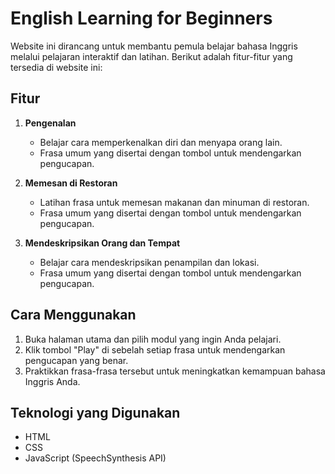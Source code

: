 # English Learning for Beginners

Website ini dirancang untuk membantu pemula belajar bahasa Inggris melalui pelajaran interaktif dan latihan. Berikut adalah fitur-fitur yang tersedia di website ini:

## Fitur

1. **Pengenalan**
   - Belajar cara memperkenalkan diri dan menyapa orang lain.
   - Frasa umum yang disertai dengan tombol untuk mendengarkan pengucapan.

2. **Memesan di Restoran**
   - Latihan frasa untuk memesan makanan dan minuman di restoran.
   - Frasa umum yang disertai dengan tombol untuk mendengarkan pengucapan.

3. **Mendeskripsikan Orang dan Tempat**
   - Belajar cara mendeskripsikan penampilan dan lokasi.
   - Frasa umum yang disertai dengan tombol untuk mendengarkan pengucapan.

## Cara Menggunakan

1. Buka halaman utama dan pilih modul yang ingin Anda pelajari.
2. Klik tombol "Play" di sebelah setiap frasa untuk mendengarkan pengucapan yang benar.
3. Praktikkan frasa-frasa tersebut untuk meningkatkan kemampuan bahasa Inggris Anda.

## Teknologi yang Digunakan

- HTML
- CSS
- JavaScript (SpeechSynthesis API)


